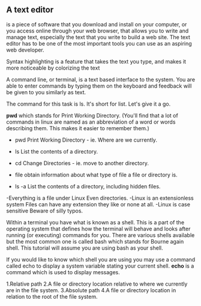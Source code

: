 ## A text editor
is a piece of software that you download and install on
your computer, or you access online through your web browser, that
allows you to write and manage text, especially the text that you write
to build a web site. The text editor has to be one of the most
important tools you can use as an aspiring web developer.


Syntax highlighting is a feature that takes the text you
type, and makes it more noticeable by colorizing the text

A command line, or terminal, is a text based interface to the system. You are able to enter commands by typing them on the keyboard and feedback will be given to you similarly as text.

The command for this task is ls. It's short for list. Let's give it a go.

 **pwd** which stands for Print Working Directory. (You'll find that a lot of commands in linux are named as an abbreviation of a word or words describing them. This makes it easier to remember them.) 
 
 - pwd
Print Working Directory - ie. Where are we currently.
- ls
List the contents of a directory.
- cd
Change Directories - ie. move to another directory.

- file
obtain information about what type of file a file or directory is.
- ls -a
List the contents of a directory, including hidden files.

-Everything is a file under Linux
Even directories.
-Linux is an extensionless system
Files can have any extension they like or none at all.
-Linux is case sensitive
Beware of silly typos.


Within a terminal you have what is known as a shell. This is a part of the operating system that defines how the terminal will behave and looks after running (or executing) commands for you. There are various shells available but the most common one is called bash which stands for Bourne again shell. This tutorial will assume you are using bash as your shell.

If you would like to know which shell you are using you may use a command called echo to display a system variable stating your current shell. **echo** is a command which is used to display messages.

1.Relative path
2.A file or directory location relative to where we currently are in the file system.
3.Absolute path
4.A file or directory location in relation to the root of the file system.



